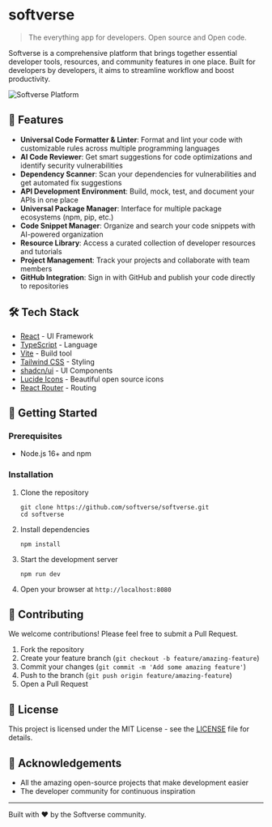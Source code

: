 
# softverse

> The everything app for developers. Open source and Open code.

Softverse is a comprehensive platform that brings together essential developer tools, resources, and community features in one place. Built for developers by developers, it aims to streamline workflow and boost productivity.

![Softverse Platform](https://raw.githubusercontent.com/softverse/softverse/main/public/banner.png)

## 🚀 Features

- **Universal Code Formatter & Linter**: Format and lint your code with customizable rules across multiple programming languages
- **AI Code Reviewer**: Get smart suggestions for code optimizations and identify security vulnerabilities
- **Dependency Scanner**: Scan your dependencies for vulnerabilities and get automated fix suggestions
- **API Development Environment**: Build, mock, test, and document your APIs in one place
- **Universal Package Manager**: Interface for multiple package ecosystems (npm, pip, etc.)
- **Code Snippet Manager**: Organize and search your code snippets with AI-powered organization
- **Resource Library**: Access a curated collection of developer resources and tutorials
- **Project Management**: Track your projects and collaborate with team members
- **GitHub Integration**: Sign in with GitHub and publish your code directly to repositories

## 🛠️ Tech Stack

- [React](https://reactjs.org/) - UI Framework
- [TypeScript](https://www.typescriptlang.org/) - Language
- [Vite](https://vitejs.dev/) - Build tool
- [Tailwind CSS](https://tailwindcss.com/) - Styling
- [shadcn/ui](https://ui.shadcn.com/) - UI Components
- [Lucide Icons](https://lucide.dev/) - Beautiful open source icons
- [React Router](https://reactrouter.com/) - Routing

## 🚀 Getting Started

### Prerequisites

- Node.js 16+ and npm

### Installation

1. Clone the repository
   ```
   git clone https://github.com/softverse/softverse.git
   cd softverse
   ```

2. Install dependencies
   ```
   npm install
   ```

3. Start the development server
   ```
   npm run dev
   ```

4. Open your browser at `http://localhost:8080`

## 🤝 Contributing

We welcome contributions! Please feel free to submit a Pull Request.

1. Fork the repository
2. Create your feature branch (`git checkout -b feature/amazing-feature`)
3. Commit your changes (`git commit -m 'Add some amazing feature'`)
4. Push to the branch (`git push origin feature/amazing-feature`)
5. Open a Pull Request

## 📝 License

This project is licensed under the MIT License - see the [LICENSE](LICENSE) file for details.

## 🙏 Acknowledgements

- All the amazing open-source projects that make development easier
- The developer community for continuous inspiration

---

Built with ❤️ by the Softverse community.
